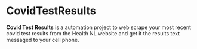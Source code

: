 # CovidTestResults
**Covid Test Results** is a automation project to web scrape your most recent covid test results from the Health NL website and get it the results text messaged to your cell phone.
